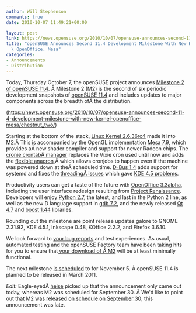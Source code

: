 ```yaml
---
author: Will Stephenson
comments: true
date: 2010-10-07 11:49:21+00:00

layout: post
link: https://news.opensuse.org/2010/10/07/opensuse-announces-second-11-4-development-milestone-with-new-kernel-openoffice-mesa/
title: "openSUSE Announces Second 11.4 Development Milestone With New Kernel,\
  \ OpenOffice, Mesa"
categories:
- Announcements
- Distribution
---
```

Today, Thursday October 7, the openSUSE project announces [Milestone 2 of openSUSE 11.4](http://software.opensuse.org/developer). Â Milestone 2 (M2) is the second of six periodic development snapshots of [openSUSE 11.4](http://en.opensuse.org/Portal:Factory) and includes updates to major components across the breadth ofÂ the distribution.

(https://news.opensuse.org/2010/10/07/opensuse-announces-second-11-4-development-milestone-with-new-kernel-openoffice-mesa/chestnut_two/)

Starting at the bottom of the stack, [Linux Kernel 2.6.36rc4](http://article.gmane.org/gmane.linux.kernel/1035069) made it into M2.Â This is accompanied by the OpenGL implementation [Mesa 7.9](http://www.mesa3d.org/), which provides aÂ new shader compiler and support for newer Radeon chips. The [cronie crontabÂ manager](https://fedorahosted.org/cronie/) replaces the Vixie cron used until now and adds the [flexible anacron](http://en.wikipedia.org/wiki/Anacron),Â which allows cronjobs to happen even if the machine was powered down at theÂ scheduled time.  [D-Bus 1.4](http://lists.freedesktop.org/archives/dbus/2010-September/013378.html) adds support for systemd and fixes the [threadingÂ issues](https://bugs.freedesktop.org/show_bug.cgi?id=17754) which gave [KDE 4.5 problems](https://bugs.kde.org/show_bug.cgi?id=232054).

Productivity users can get a taste of the future with [OpenOffice 3.3alpha](http://wiki.services.openoffice.org/wiki/Features), including the user interface redesign resulting from [Project Renaissance](http://wiki.services.openoffice.org/wiki/Renaissance). Developers will enjoy [Python 2.7](http://docs.python.org/dev/whatsnew/2.7.html), the latest, and last in the Python 2 line, as well as the new D language support in [gdb 7.2](http://www.gnu.org/software/gdb/news/), and the newly released [Qt 4.7](http://labs.qt.nokia.com/2010/09/21/qt-4-7-0-now-available/) and [boost 1.44](http://www.boost.org/users/news/version_1_44_0) libraries.

Rounding out the milestone are point release updates galore to GNOME 2.31.92, KDE 4.5.1, Inkscape 0.48, KOffice 2.2.2, and Firefox 3.6.10.

We look forward to [your bug reports](http://bugzilla.novell.com/) and test experiences.  As usual, automated testing and the openSUSE Factory team have been taking hits for you to ensure that[ your download of Â M2](http://software.opensuse.org/developer) will be at least minimally functional.

The next milestone [is scheduled](http://www.suse.de/~coolo/opensuse_11.4/) to for November 5. Â openSUSE 11.4 is planned to be released in March 2011.

_Edit:_ Eagle-eyedÂ [heise](http://www.heise.de/open/meldung/Zweiter-Milestone-von-OpenSuse-11-4-1104023.html) picked up that the announcement only came out today, whereas M2 was scheduled for September 30. Â We'd like to point out that M2 [was released on schedule on September 30](http://lists.opensuse.org/opensuse-factory/2010-09/msg00162.html); this announcement was late.		
